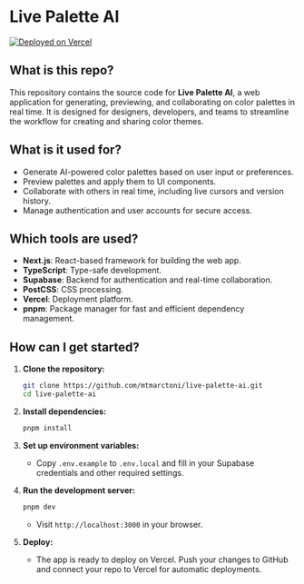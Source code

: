 # Live Palette AI

[![Deployed on Vercel](https://img.shields.io/badge/Deployed%20on-Vercel-black?style=for-the-badge&logo=vercel)](https://vercel.com/mtmarctonis-projects/live-palette-ai)

## What is this repo?

This repository contains the source code for **Live Palette AI**, a web application for generating, previewing, and collaborating on color palettes in real time. It is designed for designers, developers, and teams to streamline the workflow for creating and sharing color themes.

## What is it used for?

- Generate AI-powered color palettes based on user input or preferences.
- Preview palettes and apply them to UI components.
- Collaborate with others in real time, including live cursors and version history.
- Manage authentication and user accounts for secure access.

## Which tools are used?

- **Next.js**: React-based framework for building the web app.
- **TypeScript**: Type-safe development.
- **Supabase**: Backend for authentication and real-time collaboration.
- **PostCSS**: CSS processing.
- **Vercel**: Deployment platform.
- **pnpm**: Package manager for fast and efficient dependency management.

## How can I get started?

1. **Clone the repository:**

   ```bash
   git clone https://github.com/mtmarctoni/live-palette-ai.git
   cd live-palette-ai
   ```

2. **Install dependencies:**

   ```bash
   pnpm install
   ```

3. **Set up environment variables:**

   - Copy `.env.example` to `.env.local` and fill in your Supabase credentials and other required settings.

4. **Run the development server:**

   ```bash
   pnpm dev
   ```

   - Visit `http://localhost:3000` in your browser.

5. **Deploy:**
   - The app is ready to deploy on Vercel. Push your changes to GitHub and connect your repo to Vercel for automatic deployments.
